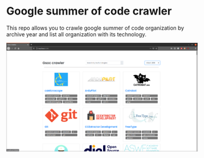 # Google summer of code crawler

This repo allows you to crawle google summer of code organization by archive year and list all organization with its technology.

![Demo](/images/gc-demo.png)